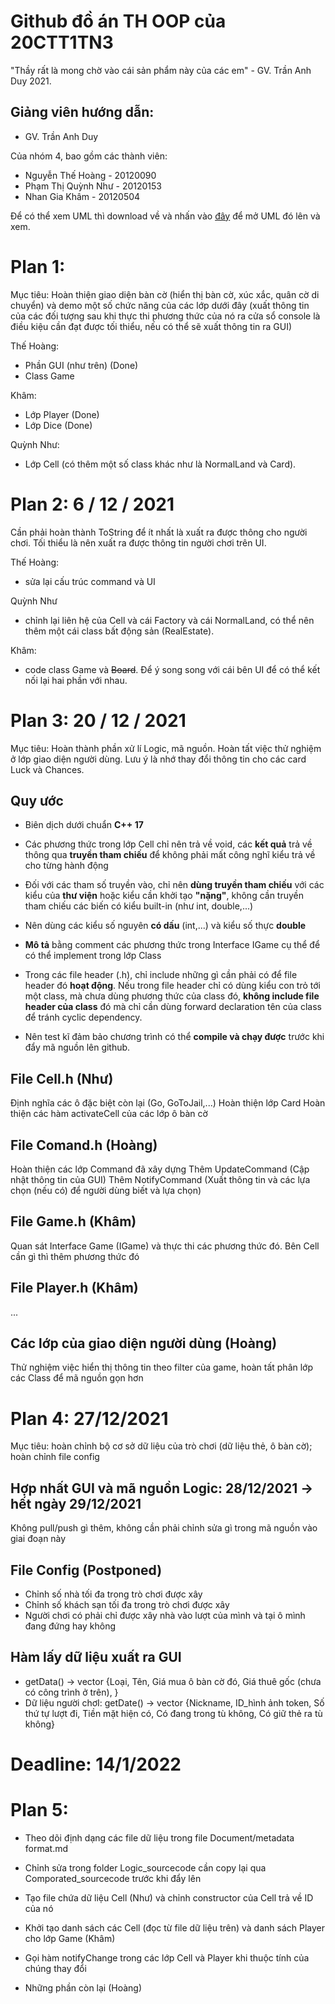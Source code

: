 # Github đồ án TH OOP của 20CTT1TN3
"Thầy rất là mong chờ vào cái sản phẩm này của các em" - GV. Trần Anh Duy 2021.
## Giảng viên hướng dẫn:
- GV. Trần Anh Duy

Của nhóm 4, bao gồm các thành viên:
- Nguyễn Thế Hoàng - 20120090
- Phạm Thị Quỳnh Như - 20120153
- Nhan Gia Khâm - 20120504

Để có thể xem UML thì download về và nhấn vào [đây](https://app.diagrams.net) để mở UML đó lên và xem.



# Plan 1:
Mục tiêu: Hoàn thiện giao diện bàn cờ (hiển thị bàn cờ, xúc xắc, quân cờ di chuyển) và demo một số chức năng của các lớp dưới đây (xuất thông tin của các đối tượng sau khi thực thi phương thức của nó ra cửa sổ console là điều kiệu cần đạt được tối thiểu, nếu có thể sẽ xuất thông tin ra GUI)

Thế Hoàng: 
- Phần GUI (như trên) (Done)
- Class Game 

Khâm:
- Lớp Player (Done)
- Lớp Dice (Done)

Quỳnh Như:
- Lớp Cell (có thêm một số class khác như là NormalLand và Card).


# Plan 2: 6 / 12 / 2021
Cần phải hoàn thành ToString để ít nhất là xuất ra được thông cho người chơi.
Tối thiểu là nên xuất ra được thông tin người chơi trên UI.

Thế Hoàng:
- sửa lại cấu trúc command và UI

Quỳnh Như
- chỉnh lại liên hệ của Cell và cái Factory và cái NormalLand, có thể nên thêm một cái class bất động sản (RealEstate).

Khâm:
- code class Game và ~~Board~~. Để ý song song với cái bên UI để có thể kết nối lại hai phần với nhau.

# Plan 3: 20 / 12 / 2021
Mục tiêu: Hoàn thành phần xử lí Logic, mã nguồn. Hoàn tất việc thử nghiệm ở lớp giao diện người dùng.
Lưu ý là nhớ thay đổi thông tin cho các card Luck và Chances.

## Quy ước
* Biên dịch dưới chuẩn **C++ 17**

* Các phương thức trong lớp Cell chỉ nên trả về void, các **kết quả** trả về thông qua **truyền tham chiếu** để không phải mất công nghĩ kiểu trả về cho từng hành động

* Đối với các tham số truyền vào, chỉ nên **dùng truyền tham chiếu** với các kiểu của **thư viện** hoặc kiểu cần khởi tạo **"nặng"**, không cần truyền tham chiếu các biến có kiểu built-in (như int, double,...)

* Nên dùng các kiểu số nguyên **có dấu** (int,...) và kiểu số thực **double**

* **Mô tả** bằng comment các phương thức trong Interface IGame cụ thể để có thể implement trong lớp Class

* Trong các file header (.h), chỉ include những gì cần phải có để file header đó **hoạt động**. Nếu trong file header chỉ có dùng kiểu con trỏ tới một class, mà chưa dùng phương thức của class đó, **không include file header của class** đó mà chỉ cần dùng forward declaration tên của class để tránh cyclic dependency.

* Nên test kĩ đảm bảo chương trình có thể **compile và chạy được** trước khi đẩy mã nguồn lên github.

## File Cell.h (Như)
Định nghĩa các ô đặc biệt còn lại (Go, GoToJail,...)
Hoàn thiện lớp Card
Hoàn thiện các hàm activateCell của các lớp ô bàn cờ

## File Comand.h (Hoàng)
Hoàn thiện các lớp Command đã xây dựng
Thêm UpdateCommand (Cập nhật thông tin của GUI)
Thêm NotifyCommand (Xuất thông tin và các lựa chọn (nếu có) để người dùng biết và lựa chọn)

## File Game.h (Khâm)
Quan sát Interface Game (IGame) và thực thi các phương thức đó. Bên Cell cần gì thì thêm phương thức đó

## File Player.h (Khâm)
...

## Các lớp của giao diện người dùng (Hoàng)
Thử nghiệm việc hiển thị thông tin theo filter của game, hoàn tất phân lớp các Class để mã nguồn gọn hơn

# Plan 4: 27/12/2021
Mục tiêu: hoàn chỉnh bộ cơ sở dữ liệu của trò chơi (dữ liệu thẻ, ô bàn cờ); hoàn chỉnh file config

## Hợp nhất GUI và mã nguồn Logic: 28/12/2021 -> hết ngày 29/12/2021
Không pull/push gì thêm, không cần phải chỉnh sửa gì trong mã nguồn vào giai đoạn này

## File Config (Postponed)
* Chỉnh số nhà tối đa trong trò chơi được xây
* Chỉnh số khách sạn tối đa trong trò chơi được xây
* Người chơi có phải chỉ được xây nhà vào lượt của mình và tại ô mình đang đứng hay không

## Hàm lấy dữ liệu xuất ra GUI
* getData() -> vector <string> {Loại, Tên, Giá mua ô bàn cờ đó, Giá thuê gốc (chưa có công trình ở trên), }
* Dữ liệu người chơI: getDate() -> vector <string> {Nickname, ID_hình ảnh token, Số thứ tự lượt đi, Tiền mặt hiện có, Có đang trong tù không, Có giữ thẻ ra tù không}

# Deadline: 14/1/2022

# Plan 5: 

* Theo dõi định dạng các file dữ liệu trong file Document/metadata format.md
* Chỉnh sửa trong folder Logic_sourcecode cần copy lại qua Comporated_sourcecode trước khi đẩy lên

* Tạo file chứa dữ liệu Cell (Như) và chỉnh constructor của Cell trả về ID của nó
* Khởi tạo danh sách các Cell (đọc từ file dữ liệu trên) và danh sách Player cho lớp Game (Khâm)
* Gọi hàm notifyChange trong các lớp Cell và Player khi thuộc tính của chúng thay đổi
* Những phần còn lại (Hoàng)








